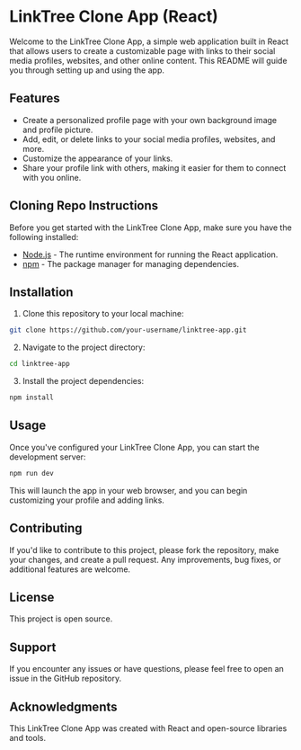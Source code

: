 # LinkTree Clone App (React)

Welcome to the LinkTree Clone App, a simple web application built in React that allows users to create a customizable page with links to their social media profiles, websites, and other online content. This README will guide you through setting up and using the app.

## Features

- Create a personalized profile page with your own background image and profile picture.
- Add, edit, or delete links to your social media profiles, websites, and more.
- Customize the appearance of your links.
- Share your profile link with others, making it easier for them to connect with you online.

## Cloning Repo Instructions

Before you get started with the LinkTree Clone App, make sure you have the following installed:

- [Node.js](https://nodejs.org/) - The runtime environment for running the React application.
- [npm](https://www.npmjs.com/) - The package manager for managing dependencies.

## Installation

1. Clone this repository to your local machine:

```bash
git clone https://github.com/your-username/linktree-app.git
```

2. Navigate to the project directory:

```bash
cd linktree-app
```

3. Install the project dependencies:

```bash
npm install
```

## Usage

Once you've configured your LinkTree Clone App, you can start the development server:

```bash
npm run dev
```

This will launch the app in your web browser, and you can begin customizing your profile and adding links.

## Contributing

If you'd like to contribute to this project, please fork the repository, make your changes, and create a pull request. Any improvements, bug fixes, or additional features are welcome.

## License

This project is open source.

## Support

If you encounter any issues or have questions, please feel free to open an issue in the GitHub repository.

## Acknowledgments

This LinkTree Clone App was created with React and open-source libraries and tools.
